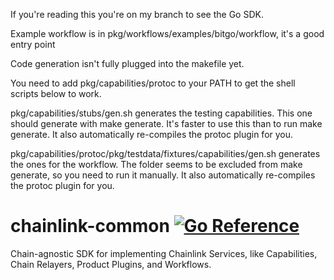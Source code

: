 If you're reading this you're on my branch to see the Go SDK.

Example workflow is in pkg/workflows/examples/bitgo/workflow, it's a good entry point

Code generation isn't fully plugged into the makefile yet. 

You need to add pkg/capabilities/protoc to your PATH to get the shell scripts below to work. 

pkg/capabilities/stubs/gen.sh generates the testing capabilities. This one should generate with make generate.
It's faster to use this than to run make generate. It also automatically re-compiles the protoc plugin for you.

pkg/capabilities/protoc/pkg/testdata/fixtures/capabilities/gen.sh generates the ones for the workflow. 
The folder seems to be excluded from make generate, so you need to run it manually. It also automatically re-compiles the protoc plugin for you.

# chainlink-common [![Go Reference](https://pkg.go.dev/badge/github.com/smartcontractkit/chainlink-common.svg)](https://pkg.go.dev/github.com/smartcontractkit/chainlink-common)

Chain-agnostic SDK for implementing Chainlink Services, like Capabilities, Chain Relayers, Product Plugins, and Workflows.

